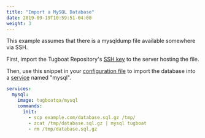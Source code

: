 ```yaml
---
title: "Import a MySQL Database"
date: 2019-09-19T10:59:51-04:00
weight: 3
---
```


This example assumes that there is a mysqldump file available somewhere via SSH.

First, import the Tugboat Repository's
[SSH key](/setting-up-tugboat/select-repo-settings/#set-up-remote-ssh-access) to
the server hosting the file.

Then, use this snippet in your
[configuration file](/setting-up-tugboat/create-a-tugboat-config-file/) to
import the database into a [service](/setting-up-services/) named "mysql".

```yaml
services:
  mysql:
    image: tugboatqa/mysql
    commands:
      init:
        - scp example.com/database.sql.gz /tmp/
        - zcat /tmp/database.sql.gz | mysql tugboat
        - rm /tmp/database.sql.gz
```
